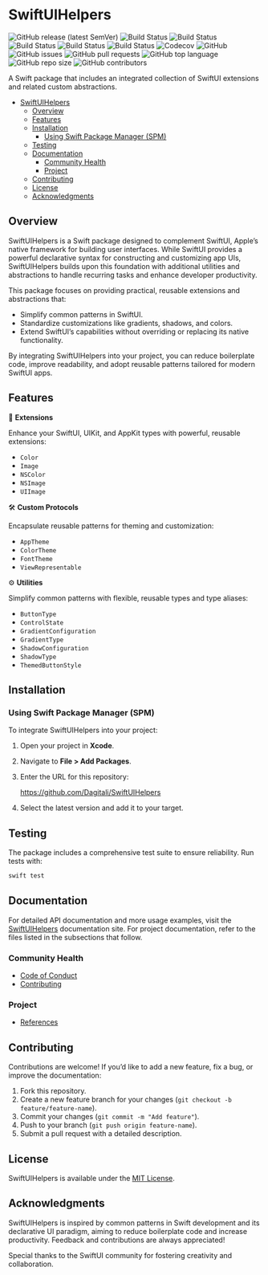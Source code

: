 # SwiftUIHelpers

![GitHub release (latest SemVer)](https://img.shields.io/github/v/release/Dagitali/SwiftUIHelpers?sort=semver)
![Build Status](https://github.com/Dagitali/SwiftUIHelpers/actions/workflows/lint.yml/badge.svg)
![Build Status](https://github.com/Dagitali/SwiftUIHelpers/actions/workflows/test.yml/badge.svg)
![Build Status](https://github.com/Dagitali/SwiftUIHelpers/actions/workflows/release.yml/badge.svg)
![Build Status](https://github.com/Dagitali/SwiftUIHelpers/actions/workflows/document.yml/badge.svg)
![Build Status](https://github.com/Dagitali/SwiftUIHelpers/actions/workflows/publish.yml/badge.svg)
![Codecov](https://codecov.io/gh/Dagitali/SwiftUIHelpers/branch/main/graph/badge.svg)
![GitHub](https://img.shields.io/github/license/Dagitali/SwiftUIHelpers)
![GitHub issues](https://img.shields.io/github/issues/Dagitali/SwiftUIHelpers)
![GitHub pull requests](https://img.shields.io/github/issues-pr/Dagitali/SwiftUIHelpers)
![GitHub top language](https://img.shields.io/github/languages/top/Dagitali/SwiftUIHelpers)
![GitHub repo size](https://img.shields.io/github/repo-size/Dagitali/SwiftUIHelpers)
![GitHub contributors](https://img.shields.io/github/contributors/Dagitali/SwiftUIHelpers)

A Swift package that includes an integrated collection of SwiftUI extensions and related custom
abstractions.

- [SwiftUIHelpers](#swiftuihelpers)
  - [Overview](#overview)
  - [Features](#features)
  - [Installation](#installation)
    - [Using Swift Package Manager (SPM)](#using-swift-package-manager-spm)
  - [Testing](#testing)
  - [Documentation](#documentation)
    - [Community Health](#community-health)
    - [Project](#project)
  - [Contributing](#contributing)
  - [License](#license)
  - [Acknowledgments](#acknowledgments)

## Overview

SwiftUIHelpers is a Swift package designed to complement SwiftUI, Apple’s native framework for
building user interfaces.  While SwiftUI provides a powerful declarative syntax for constructing and
customizing app UIs, SwiftUIHelpers builds upon this foundation with additional utilities and
abstractions to handle recurring tasks and enhance developer productivity.

This package focuses on providing practical, reusable extensions and abstractions that:

* Simplify common patterns in SwiftUI.
* Standardize customizations like gradients, shadows, and colors.
* Extend SwiftUI’s capabilities without overriding or replacing its native functionality.

By integrating SwiftUIHelpers into your project, you can reduce boilerplate code, improve
readability, and adopt reusable patterns tailored for modern SwiftUI apps.

## Features

🔧 **Extensions**

Enhance your SwiftUI, UIKit, and AppKit types with powerful, reusable extensions:

* `Color`
* `Image`
* `NSColor`
* `NSImage`
* `UIImage`

🛠 **Custom Protocols**

Encapsulate reusable patterns for theming and customization:

* `AppTheme`
* `ColorTheme`
* `FontTheme`
* `ViewRepresentable`

⚙️ **Utilities**

Simplify common patterns with flexible, reusable types and type aliases:

* `ButtonType`
* `ControlState`
* `GradientConfiguration`
* `GradientType`
* `ShadowConfiguration`
* `ShadowType`
* `ThemedButtonStyle`

## Installation

### Using Swift Package Manager (SPM)

To integrate SwiftUIHelpers into your project:

1. Open your project in **Xcode**.
2. Navigate to **File > Add Packages**.
3. Enter the URL for this repository:

   <https://github.com/Dagitali/SwiftUIHelpers>

4. Select the latest version and add it to your target.

## Testing

The package includes a comprehensive test suite to ensure reliability.  Run tests with:

```bash
swift test
```

## Documentation

For detailed API documentation and more usage examples, visit the [SwiftUIHelpers][docs]
documentation site.  For project documentation, refer to the files listed in the subsections that
follow.

### Community Health

* [Code of Conduct](CODE_OF_CONDUCT.md)
* [Contributing](CONTRIBUTING.md)

### Project

* [References](REFERENCES.md)

## Contributing

Contributions are welcome!  If you’d like to add a new feature, fix a bug, or improve the
documentation:

1. Fork this repository.
2. Create a new feature branch for your changes (`git checkout -b feature/feature-name`).
3. Commit your changes (`git commit -m "Add feature"`).
4. Push to your branch (`git push origin feature-name`).
5. Submit a pull request with a detailed description.

## License

SwiftUIHelpers is available under the [MIT License](LICENSE).

## Acknowledgments

SwiftUIHelpers is inspired by common patterns in Swift development and its declarative UI paradigm,
aiming to reduce boilerplate code and increase productivity.  Feedback and contributions are always
appreciated!

Special thanks to the SwiftUI community for fostering creativity and collaboration.

[docs]: https://dagitali.github.io/SwiftUIHelpers/documentation/swiftuihelpers/

